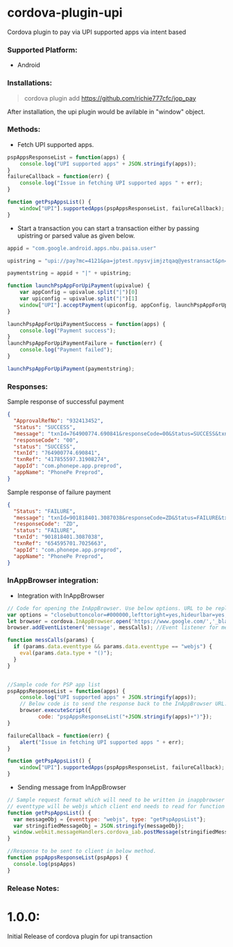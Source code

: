 # cordova-plugin-upi
Cordova plugin to pay via UPI supported apps via intent based

### Supported Platform:
* Android

### Installations:
> cordova plugin add https://github.com/richie777cfc/jop_pay

After installation, the upi plugin would be avilable in "window" object.

### Methods:
* Fetch UPI supported apps.
```js
pspAppsResponseList = function(apps) {
    console.log("UPI supported apps" + JSON.stringify(apps));
}
failureCallback = function(err) {
    console.log("Issue in fetching UPI supported apps " + err);
}

function getPspAppsList() {
    window["UPI"].supportedApps(pspAppsResponseList, failureCallback);
}
```
* Start a transaction
you can start a transaction either by passing upistring or parsed value as given below.

```js
appid = "com.google.android.apps.nbu.paisa.user"

upistring = "upi://pay?mc=4121&pa=jptest.npysvjimjztqaq@yestransact&pn=BUS1007&tr=unPQB2ZFnzvrT2mvfGHH&am=1";

paymentstring = appid + "|" + upistring;

function launchPspAppForUpiPayment(upivalue) {
    var appConfig = upivalue.split("|")[0]
    var upiconfig = upivalue.split("|")[1]
    window["UPI"].acceptPayment(upiconfig, appConfig, launchPspAppForUpiPaymentSuccess, launchPspAppForUpiPaymentFailure);
}

launchPspAppForUpiPaymentSuccess = function(apps) {
    console.log("Payment success");
}
launchPspAppForUpiPaymentFailure = function(err) {
    console.log("Payment failed");
}

launchPspAppForUpiPayment(paymentstring);
```

### Responses:

Sample response of successful payment
```json
{
  "ApprovalRefNo": "932413452",
  "Status": "SUCCESS",
  "message": "txnId=764900774.690841&responseCode=00&Status=SUCCESS&txnRef=417855597.31908274&ApprovalRefNo=932413452",
  "responseCode": "00",
  "status": "SUCCESS",
  "txnId": "764900774.690841",
  "txnRef": "417855597.31908274",
  "appId": "com.phonepe.app.preprod",
  "appName": "PhonePe Preprod",
}
```

Sample response of failure payment
```json
{
  "Status": "FAILURE",
  "message": "txnId=901818401.3087038&responseCode=ZD&Status=FAILURE&txnRef=654595701.7025663",
  "responseCode": "ZD",
  "status": "FAILURE",
  "txnId": "901818401.3087038",
  "txnRef": "654595701.7025663",
  "appId": "com.phonepe.app.preprod",
  "appName": "PhonePe Preprod",
}
```

### InAppBrowser integration:

* Integration with InAppBrowser
```js
// Code for opening the InAppBrowser. Use below options. URL to be replaced with relevant URL.
var options = "closebuttoncolor=#000000,lefttoright=yes,hideurlbar=yes,fullscreen=yes,hardwareback=no,toolbarcolor=#145a7b,zoom=no,useWideViewPort=no,hidenavigationbuttons=yes,footer=no,message=Hello,toolbar=no,location=no";
let browser = cordova.InAppBrowser.open('https://www.google.com/','_blank', options)
browser.addEventListener('message', messCalls); //Event listener for messages.

function messCalls(params) {
  if (params.data.eventtype && params.data.eventtype == "webjs") {
    eval(params.data.type + "()");
  }
}


//Sample code for PSP app list
pspAppsResponseList = function(apps) {
    console.log("UPI supported apps" + JSON.stringify(apps));
    // Below code is to send the response back to the InAppBrowser URL.
    browser.executeScript({
          code: "pspAppsResponseList("+JSON.stringify(apps)+")"});
}

failureCallback = function(err) {
    alert("Issue in fetching UPI supported apps " + err);
}

function getPspAppsList() {
    window["UPI"].supportedApps(pspAppsResponseList, failureCallback);
}

```

* Sending message from InAppBrowser
```js
// Sample request format which will need to be written in inappbrowser url.
// eventtype will be webjs which client end needs to read for function execution
function getPspAppsList() {
  var messageObj = {eventtype: "webjs", type: "getPspAppsList"};
  var stringifiedMessageObj = JSON.stringify(messageObj);
  window.webkit.messageHandlers.cordova_iab.postMessage(stringifiedMessageObj);
}

//Response to be sent to client in below method.
function pspAppsResponseList(pspApps) {
  console.log(pspApps)
}

```

### Release Notes:
# 1.0.0:
 Initial Release of cordova plugin for upi transaction
